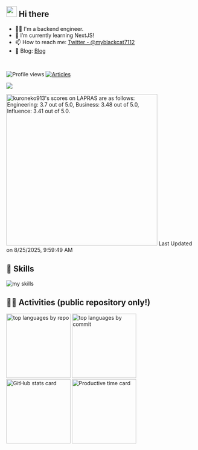 ## <img src="https://media.giphy.com/media/hvRJCLFzcasrR4ia7z/giphy.gif" width="28"> Hi there

- 🧑‍💻 I'm a backend engineer.
- 🌱 I’m currently learning NextJS!
- 📫 How to reach me: [Twitter - @myblackcat7112](https://twitter.com/myblackcat7112)
- 📒 Blog: [Blog](myblackcat913.com) 
<br>

![Profile views](https://komarev.com/ghpvc/?username=kuroneko913&color=green)
[![Articles](https://badgen.org/img/zenn/kuroneko913/articles?style=plastic)](https://zenn.dev/kuroneko913)

![](https://github-profile-summary-cards.vercel.app/api/cards/profile-details?username=kuroneko913&theme=github_dark)

<!--START_SECTION:lapras-card-->
<p ><a href="https://lapras.com/public/kuroneko913" target="_blank" rel="noopener noreferrer"><img alt="kuroneko913's scores on LAPRAS are as follows: Engineering: 3.7 out of 5.0, Business: 3.48 out of 5.0, Influence: 3.41 out of 5.0." src="https://lapras-card-generator.vercel.app/api/svg?e=3.7&b=3.48&i=3.41&b1=%23020E27&b2=%230E5593&i1=%23030E21&i2=%231688BF&l=en" width="400" ></a>  
Last Updated on 8/25/2025, 9:59:49 AM</p>
<!--END_SECTION:lapras-card-->

<!-- ライトモート：theme=light, ダークモート：theme=dark -->
<!-- アイコンの選択肢一覧：https://arc.net/l/quote/zizyykfh -->
## 🌱 Skills
<img alt="my skills" src="https://skillicons.dev/icons?theme=dark&perline=7&i=html,css,js,ts,react,python,docker,aws,laravel" />
<br>

## 🏃‍♀️ Activities (public repository only!)
<div align="left"> 
  <img alt="top languages by repo" height="170px" src="http://github-profile-summary-cards.vercel.app/api/cards/repos-per-language?username=kuroneko913&theme=github_dark" />
  <img alt="top languages by commit" height="170px" src="http://github-profile-summary-cards.vercel.app/api/cards/most-commit-language?username=kuroneko913&theme=github_dark" />
</div>
<div align="left">
  <img alt="GitHub stats card" height="170px" src="http://github-profile-summary-cards.vercel.app/api/cards/stats?username=kuroneko913&theme=github_dark&layout=compact" />
  <img alt="Productive time card" height="170px" src="http://github-profile-summary-cards.vercel.app/api/cards/productive-time?username=kuroneko913&theme=github_dark&utcOffset=9" />
</div>

